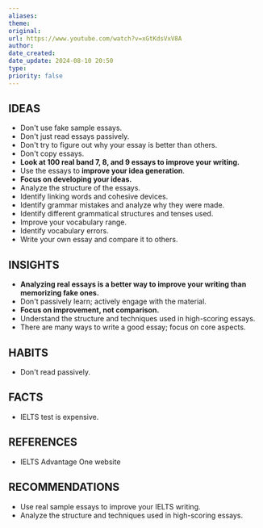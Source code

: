 ```yaml
---
aliases: 
theme: 
original: 
url: https://www.youtube.com/watch?v=xGtKdsVxV8A
author: 
date_created: 
date_update: 2024-08-10 20:50
type: 
priority: false
---
```


## IDEAS

- Don't use fake sample essays.
- Don't just read essays passively.
- Don't try to figure out why your essay is better than others.
- Don't copy essays.
- **Look at 100 real band 7, 8, and 9 essays to improve your writing.**
- Use the essays to **improve your idea generation**.
- **Focus on developing your ideas.**
- Analyze the structure of the essays.
- Identify linking words and cohesive devices.
- Identify grammar mistakes and analyze why they were made.
- Identify different grammatical structures and tenses used.
- Improve your vocabulary range.
- Identify vocabulary errors.
- Write your own essay and compare it to others.

## INSIGHTS

- **Analyzing real essays is a better way to improve your writing than memorizing fake ones.**
- Don't passively learn; actively engage with the material.
- **Focus on improvement, not comparison.**
- Understand the structure and techniques used in high-scoring essays.
- There are many ways to write a good essay; focus on core aspects.

## HABITS

- Don't read passively.

## FACTS

- IELTS test is expensive.

## REFERENCES

- IELTS Advantage One website

## RECOMMENDATIONS

- Use real sample essays to improve your IELTS writing.
- Analyze the structure and techniques used in high-scoring essays.
